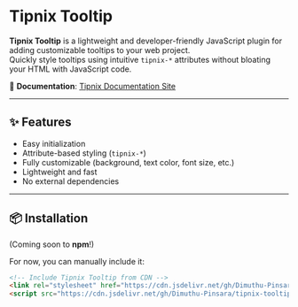 # Tipnix Tooltip

**Tipnix Tooltip** is a lightweight and developer-friendly JavaScript plugin for adding customizable tooltips to your web project.  
Quickly style tooltips using intuitive `tipnix-*` attributes without bloating your HTML with JavaScript code.

🔗 **Documentation**: [Tipnix Documentation Site](https://tipnix-documentation.vercel.app/)

---

## ✨ Features

- Easy initialization
- Attribute-based styling (`tipnix-*`)
- Fully customizable (background, text color, font size, etc.)
- Lightweight and fast
- No external dependencies

---

## 📦 Installation

(Coming soon to **npm**!)

For now, you can manually include it:

```html
<!-- Include Tipnix Tooltip from CDN -->
<link rel="stylesheet" href="https://cdn.jsdelivr.net/gh/Dimuthu-Pinsara/tipnix-tooltip-js@latest/tipnix-tooltip.css">
<script src="https://cdn.jsdelivr.net/gh/Dimuthu-Pinsara/tipnix-tooltip-js@latest/tipnix-tooltip.js"></script>
